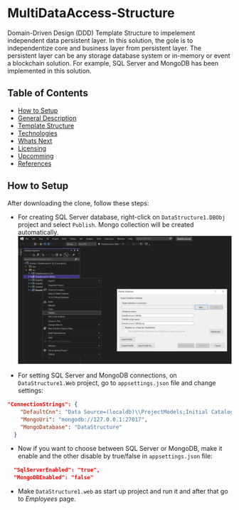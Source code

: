 # MultiDataAccess-Structure
Domain-Driven Design (DDD) Template Structure to impelement independent data persistent layer. 
In this solution, the gole is to independentize core and business layer from persistent layer. 
The persistent layer can be any storage database system or in-memory or event a blockchain solution.
For example, SQL Server and MongoDB has been implemented in this solution.


## Table of Contents
* [How to Setup](#setup)
* [General Description](#desc)
* [Template Structure](#structure)
* [Technologies](#technology)
* [Whats Next](#next)
* [Licensing](#license)
* [Upcomming](#upcomming)
* [References](#references)


## How to Setup
After downloading the clone, follow these steps:
* For creating SQL Server database, right-click on `DataStructure1.DBObj` project and select `Publish`. Mongo collection will be created automatically.
![public sql server database](./doc/images/01-sqldatabase-publish.png)

* For setting SQL Server and MongoDB connections, on `DataStructure1.Web` project, go to `appsettings.json` file and change settings:

```json
"ConnectionStrings": {
    "DefaultCnn": "Data Source=(localdb)\\ProjectModels;Initial Catalog=dbDataStructure1;Integrated Security=True;Connect Timeout=60;Encrypt=False;TrustServerCertificate=False;ApplicationIntent=ReadWrite;MultiSubnetFailover=False",
    "MongoUri": "mongodb://127.0.0.1:27017",
    "MongoDatabase": "DataStructure"
  }
```

* Now if you want to choose between SQL Server or MongoDB, make it enable and the other disable by true/false in `appsettings.json` file:

```json
  "SqlServerEnabled": "true",
  "MongoDBEnabled": "false"
```

* Make `DataStructure1.web` as start up project and run it and after that go to *Employees* page.